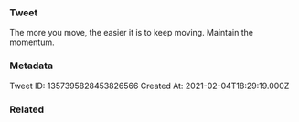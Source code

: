 ### Tweet
The more you move, the easier it is to keep moving. Maintain the momentum.

### Metadata
Tweet ID: 1357395828453826566
Created At: 2021-02-04T18:29:19.000Z

### Related


